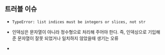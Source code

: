 ## 트러블 이슈

- ```
  TypeError: list indices must be integers or slices, not str
  ```

- 인덱싱은 문자열이 아니라 정수형으로 처리해 주어야 한다. 즉, 인덱싱으로 기입해준 문자열이 잘못 되었거나 일치하지 않았을때 생기는 오류
- 